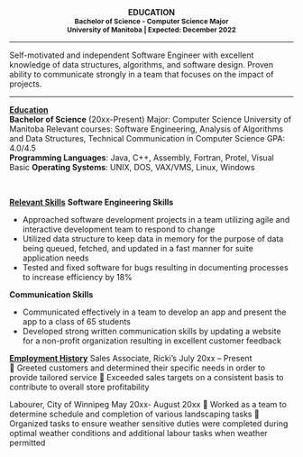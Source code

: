 <div style="text-align:center; font-weight: bold; font-size: 14px;"> EDUCATION </div>
<div style="text-align:center; font-weight: bold; font-size: 12px;"> Bachelor of Science - Computer Science Major </div>
<div style="text-align:center; font-weight: bold; font-size: 12px;"> University of Manitoba | Expected: December 2022 </div>




---
Self-motivated and independent Software Engineer with excellent knowledge of data structures, algorithms, and software design. Proven ability to communicate strongly in a team that focuses on the impact of projects.


---
<u>**Education**</u><br />
**Bachelor of Science** (20xx-Present)
Major: Computer Science
University of Manitoba
Relevant courses: Software Engineering, Analysis of Algorithms and Data Structures, Technical Communication in Computer Science
GPA: 4.0/4.5
<br />
**Programming Languages**: Java, C++, Assembly, Fortran, Protel, Visual Basic
**Operating Systems**: UNIX, DOS, VAX/VMS, Linux, Windows

<br />

<u>**Relevant Skills**</u>
**Software Engineering Skills**
-  Approached software development projects in a team utilizing agile and interactive development team to respond to change  
-  Utilized data structure to keep data in memory for the purpose of data being queued, fetched, and updated in a fast manner for suite application needs  
-  Tested and fixed software for bugs resulting in documenting processes to increase efficiency by 18% 

**Communication Skills**
- Communicated effectively in a team to develop an app and present the app to a class of 65 students
- Developed strong written communication skills by updating a website for a non-profit organization resulting in excellent customer feedback


<u>**Employment History**</u> 
Sales Associate, Ricki’s                           July 20xx – Present  
  Greeted customers and determined their specific needs in order to provide tailored service 
  Exceeded sales targets on a consistent basis to contribute to overall store profitability 
 
Labourer, City of Winnipeg                   May 20xx- August 20xx 
  Worked as a team to determine schedule and completion of various landscaping tasks 
  Organized tasks to ensure weather sensitive duties were completed during optimal weather conditions and 
additional labour tasks when weather permitted 
